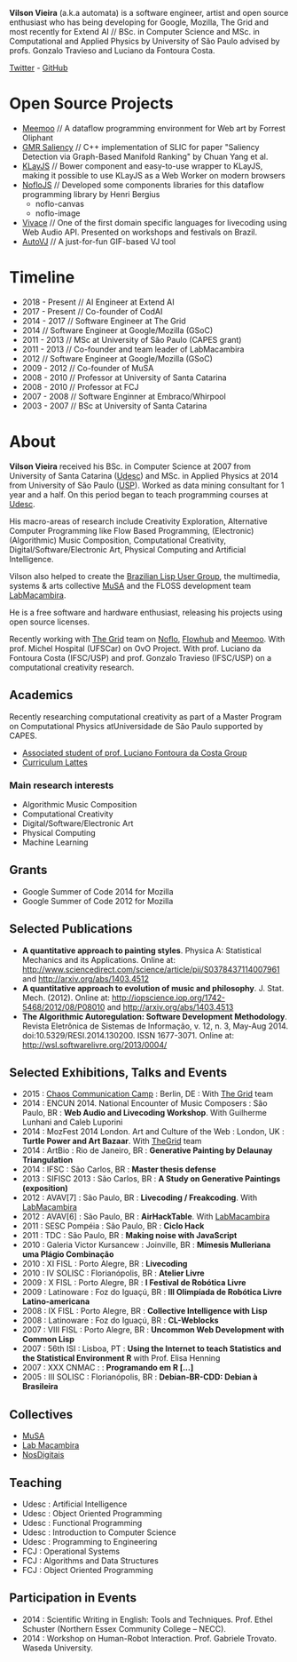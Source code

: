 __Vilson Vieira__ (a.k.a automata) is a software engineer, artist and open source enthusiast who has being developing for Google, Mozilla, The Grid and most recently for Extend AI
// BSc. in Computer Science and MSc. in Computational and Applied Physics by University of São Paulo advised by 
profs. Gonzalo Travieso and Luciano da Fontoura Costa.

[Twitter](https://twitter.com/aut0mata) - [GitHub](https://github.com/automata)

# Open Source Projects

- [Meemoo](https://meemoo.org) // A dataflow programming environment for Web art by Forrest Oliphant
- [GMR Saliency](https://github.com/automata/gmr-saliency) // C++ implementation of SLIC for paper "Saliency Detection via
  Graph-Based Manifold Ranking" by Chuan Yang et al.
- [KLayJS](https://github.com/automata/klay-js) // Bower component and
  easy-to-use wrapper to KLayJS, making it possible to use KLayJS as a Web
  Worker on modern browsers
- [NofloJS](https://noflojs.org) // Developed some components libraries for
  this dataflow programming library by Henri Bergius
  - noflo-canvas
  - noflo-image
- [Vivace](http://void.cc/vivace) // One of the first domain specific languages
  for livecoding using Web Audio API. Presented on workshops and festivals on
  Brazil.
- [AutoVJ](http://void.cc/autovj) // A just-for-fun GIF-based VJ tool

# Timeline

- 2018 - Present // AI Engineer at Extend AI
- 2017 - Present // Co-founder of CodAI
- 2014 - 2017 // Software Engineer at The Grid
- 2014 // Software Engineer at Google/Mozilla (GSoC)
- 2011 - 2013 // MSc at University of São Paulo (CAPES grant)
- 2011 - 2013 // Co-founder and team leader of LabMacambira
- 2012 // Software Engineer at Google/Mozilla (GSoC)
- 2009 - 2012 // Co-founder of MuSA
- 2008 - 2010 // Professor at University of Santa Catarina
- 2008 - 2010 // Professor at FCJ
- 2007 - 2008 // Software Enginner at Embraco/Whirpool
- 2003 - 2007 // BSc at University of Santa Catarina

# About

__Vilson Vieira__ received his BSc. in Computer Science at 2007 from University of Santa Catarina ([Udesc](http://udesc.br)) and MSc. in Applied Physics at 2014 from University of São Paulo ([USP](http://usp.br)). Worked as data mining consultant for 1 year and a half. On this period began to teach programming courses at [Udesc](http://udesc.br).

His macro-areas of research include Creativity Exploration, Alternative Computer Programming like Flow Based Programming, (Electronic) (Algorithmic) Music Composition, Computational Creativity, Digital/Software/Electronic Art, Physical Computing and Artificial Intelligence.

Vilson also helped to create the [Brazilian Lisp User Group](http://lisp-br.org), the multimedia, systems & arts collective [MuSA](http://musa.cc) and the FLOSS development team [LabMacambira](http://labmacambira.sf.net).

He is a free software and hardware enthusiast, releasing his projects using open source licenses.

Recently working with [The Grid](http://thegrid.io) team on [Noflo](http://noflo.org), [Flowhub](http://flowhub.io) and [Meemoo](http://meemoo.org). With prof. Michel Hospital (UFSCar) on OvO Project. With prof. Luciano da Fontoura Costa (IFSC/USP) and prof. Gonzalo Travieso (IFSC/USP) on a computational creativity research.

## Academics

Recently researching computational creativity as part of a Master Program on Computational Physics atUniversidade de São Paulo supported by CAPES.

* [Associated student of prof. Luciano Fontoura da Costa Group](http://cyvision.ifsc.usp.br/cyvision/home.php?page=PEOPLE&subpage=MEMBERS&profile=vilsonvieira)
* [Curriculum Lattes](http://lattes.cnpq.br/4824056327068155)

### Main research interests

* Algorithmic Music Composition
* Computational Creativity
* Digital/Software/Electronic Art
* Physical Computing
* Machine Learning

## Grants

* Google Summer of Code 2014 for Mozilla
* Google Summer of Code 2012 for Mozilla

## Selected Publications

- __A quantitative approach to painting styles__. Physica A: Statistical Mechanics and its Applications. Online at: http://www.sciencedirect.com/science/article/pii/S0378437114007961 and http://arxiv.org/abs/1403.4512
- __A quantitative approach to evolution of music and philosophy__. J. Stat. Mech. (2012). Online at: http://iopscience.iop.org/1742-5468/2012/08/P08010 and http://arxiv.org/abs/1403.4513
- __The Algorithmic Autoregulation: Software Development Methodology__. Revista Eletrônica de Sistemas de Informação, v. 12, n. 3, May-Aug 2014. doi:10.5329/RESI.2014.130200. ISSN 1677-3071. Online at: http://wsl.softwarelivre.org/2013/0004/

## Selected Exhibitions, Talks and Events

* 2015 : [Chaos Communication Camp](https://events.ccc.de/camp/2015/wiki/Main_Page) : Berlin, DE : With [The Grid](http://thegrid.io) team
* 2014 : ENCUN 2014. National Encounter of Music Composers : São Paulo, BR : __Web Audio and Livecoding Workshop__. With Guilherme Lunhani and Caleb Luporini
* 2014 : MozFest 2014 London. Art and Culture of the Web : London, UK : __Turtle Power and Art Bazaar__. With [TheGrid](http://thegrid.io) team
* 2014 : ArtBio : Rio de Janeiro, BR : __Generative Painting by Delaunay Triangulation__
* 2014 : IFSC : São Carlos, BR : __Master thesis defense__
* 2013 : SIFISC 2013 : São Carlos, BR : __A Study on Generative Paintings (exposition)__
* 2012 : AVAV[7] : São Paulo, BR : __Livecoding / Freakcoding__. With [LabMacambira](http://labmacambira.sf.net)
* 2012 : AVAV[6] : São Paulo, BR : __AirHackTable__. With [LabMacambira](http://labmacambira.sf.net)
* 2011 : SESC Pompéia : São Paulo, BR : __Ciclo Hack__
* 2011 : TDC : São Paulo, BR : __Making noise with JavaScript__
* 2010 : Galeria Victor Kursancew : Joinville, BR : __Mímesis Mulleriana uma Plágio Combinação__
* 2010 : XI FISL : Porto Alegre, BR : __Livecoding__
* 2010 : IV SOLISC : Florianópolis, BR : __Atelier Livre__
* 2009 : X FISL : Porto Alegre, BR : __I Festival de Robótica Livre__
* 2009 : Latinoware : Foz do Iguaçú, BR : __III Olimpíada de Robótica Livre Latino-americana__
* 2008 : IX FISL : Porto Alegre, BR : __Collective Intelligence with Lisp__
* 2008 : Latinoware : Foz do Iguaçú, BR : __CL-Weblocks__
* 2007 : VIII FISL : Porto Alegre, BR : __Uncommon Web Development with Common Lisp__
* 2007 : 56th ISI : Lisboa, PT : __Using the Internet to teach Statistics and the Statistical Environment R__ with Prof. Elisa Henning
* 2007 : XXX CNMAC : : __Programando em R [...]__
* 2005 : III SOLISC : Florianópolis, BR : __Debian-BR-CDD: Debian à Brasileira__

## Collectives

- [MuSA](http://musa.cc)
- [Lab Macambira](http://labmacambira.sf.net)
- [NosDigitais](http://nosdigitais.teia.org.br)

## Teaching

- Udesc : Artificial Intelligence
- Udesc : Object Oriented Programming
- Udesc : Functional Programming
- Udesc : Introduction to Computer Science
- Udesc : Programming to Engineering
- FCJ : Operational Systems
- FCJ : Algorithms and Data Structures
- FCJ : Object Oriented Programming

## Participation in Events

- 2014 : Scientific Writing in English: Tools and Techniques. Prof. Ethel Schuster (Northern Essex Community College – NECC).
- 2014 : Workshop on Human-Robot Interaction. Prof. Gabriele Trovato. Waseda University.
